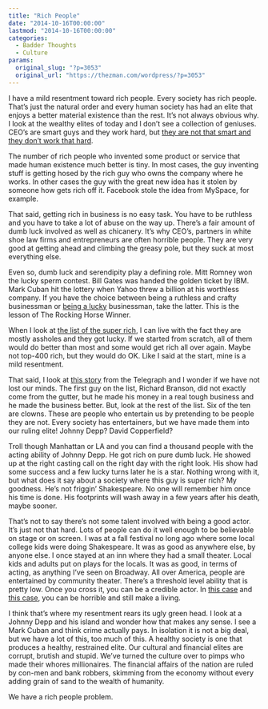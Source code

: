 ```yaml
---
title: "Rich People"
date: "2014-10-16T00:00:00"
lastmod: "2014-10-16T00:00:00"
categories:
  - Badder Thoughts
  - Culture
params:
  original_slug: "?p=3053"
  original_url: "https://thezman.com/wordpress/?p=3053"
---
```


I have a mild resentment toward rich people. Every society has rich
people. That’s just the natural order and every human society has had an
elite that enjoys a better material existence than the rest. It’s not
always obvious why. I look at the wealthy elites of today and I don’t
see a collection of geniuses. CEO’s are smart guys and they work hard,
but <a
href="http://www.telegraph.co.uk/news/worldnews/northamerica/usa/11162959/Top-10-millionaires-paradise-islands-where-the-rich-and-famous-go-to-get-away-from-it-all.html"
rel="noopener" target="_blank">they are not that smart and they don’t
work that hard</a>.

The number of rich people who invented some product or service that made
human existence much better is tiny. In most cases, the guy inventing
stuff is getting hosed by the rich guy who owns the company where he
works. In other cases the guy with the great new idea has it stolen by
someone how gets rich off it. Facebook stole the idea from MySpace, for
example.

That said, getting rich in business is no easy task. You have to be
ruthless and you have to take a lot of abuse on the way up. There’s a
fair amount of dumb luck involved as well as chicanery. It’s why CEO’s,
partners in white shoe law firms and entrepreneurs are often horrible
people. They are very good at getting ahead and climbing the greasy
pole, but they suck at most everything else.

Even so, dumb luck and serendipity play a defining role. Mitt Romney won
the lucky sperm contest. Bill Gates was handed the golden ticket by IBM.
Mark Cuban hit the lottery when Yahoo threw a billion at his worthless
company. If you have the choice between being a ruthless and crafty
businessman or
<a href="http://www.classicshorts.com/stories/rockwinr.html"
rel="noopener" target="_blank">being a lucky</a> businessman, take the
latter. This is the lesson of The Rocking Horse Winner.

When I look at
<a href="http://www.forbes.com/forbes-400/" rel="noopener"
target="_blank">the list of the super rich</a>, I can live with the fact
they are mostly assholes and they got lucky. If we started from scratch,
all of them would do better than most and some would get rich all over
again. Maybe not top-400 rich, but they would do OK. Like I said at the
start, mine is a mild resentment.

That said, I look at <a
href="http://www.telegraph.co.uk/news/worldnews/northamerica/usa/11162959/Top-10-millionaires-paradise-islands-where-the-rich-and-famous-go-to-get-away-from-it-all.html"
rel="noopener" target="_blank">this story</a> from the Telegraph and I
wonder if we have not lost our minds. The first guy on the list, Richard
Branson, did not exactly come from the gutter, but he made his money in
a real tough business and he made the business better. But, look at the
rest of the list. Six of the ten are clowns. These are people who
entertain us by pretending to be people they are not. Every society has
entertainers, but we have made them into our ruling elite! Johnny Depp?
David Copperfield?

Troll though Manhattan or LA and you can find a thousand people with the
acting ability of Johnny Depp. He got rich on pure dumb luck. He showed
up at the right casting call on the right day with the right look. His
show had some success and a few lucky turns later he is a star. Nothing
wrong with it, but what does it say about a society where this guy is
super rich? My goodness. He’s not friggin’ Shakespeare. No one will
remember him once his time is done. His footprints will wash away in a
few years after his death, maybe sooner.

That’s not to say there’s not some talent involved with being a good
actor. It’s just not that hard. Lots of people can do it well enough to
be believable on stage or on screen. I was at a fall festival no long
ago where some local college kids were doing Shakespeare. It was as good
as anywhere else, by anyone else. I once stayed at an inn where they had
a small theater. Local kids and adults put on plays for the locals. It
was as good, in terms of acting, as anything I’ve seen on Broadway. All
over America, people are entertained by community theater. There’s a
threshold level ability that is pretty low. Once you cross it, you can
be a credible actor. In <a
href="http://upload.wikimedia.org/wikipedia/commons/7/7c/Kevin_Costner_DF-SD-05-08959_crop.jpg"
rel="noopener" target="_blank">this case</a> and <a
href="http://upload.wikimedia.org/wikipedia/commons/3/35/Keanu_Reeves_2013_TIFF_%28cropped%29.jpg"
rel="noopener" target="_blank">this case</a>, you can be horrible and
still make a living.

I think that’s where my resentment rears its ugly green head. I look at
a Johnny Depp and his island and wonder how that makes any sense. I see
a Mark Cuban and think crime actually pays. In isolation it is not a big
deal, but we have a lot of this, too much of this. A healthy society is
one that produces a healthy, restrained elite. Our cultural and
financial elites are corrupt, brutish and stupid. We’ve turned the
culture over to pimps who made their whores millionaires. The financial
affairs of the nation are ruled by con-men and bank robbers, skimming
from the economy without every adding grain of sand to the wealth of
humanity.

We have a rich people problem.
